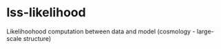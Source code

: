 # lss-likelihood
Likelihoohood computation between data and model (cosmology - large-scale structure)
